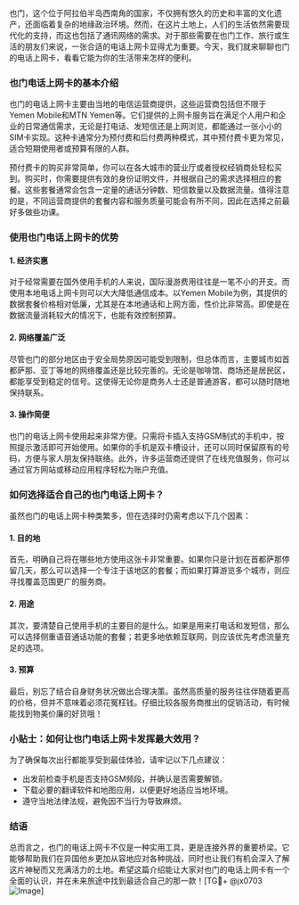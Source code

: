 也门，这个位于阿拉伯半岛西南角的国家，不仅拥有悠久的历史和丰富的文化遗产，还面临着复杂的地缘政治环境。然而，在这片土地上，人们的生活依然需要现代化的支持，而这也包括了通讯网络的需求。对于那些需要在也门工作、旅行或生活的朋友们来说，一张合适的电话上网卡显得尤为重要。今天，我们就来聊聊也门的电话上网卡，看看它能为你的生活带来怎样的便利。

### 也门电话上网卡的基本介绍

也门的电话上网卡主要由当地的电信运营商提供，这些运营商包括但不限于Yemen Mobile和MTN Yemen等。它们提供的上网卡服务旨在满足个人用户和企业的日常通信需求，无论是打电话、发短信还是上网浏览，都能通过一张小小的SIM卡实现。这种卡通常分为预付费和后付费两种模式，其中预付费卡更为常见，适合短期使用者或预算有限的人群。

预付费卡的购买非常简单，你可以在各大城市的营业厅或者授权经销商处轻松买到。购买时，你需要提供有效的身份证明文件，并根据自己的需求选择相应的套餐。这些套餐通常会包含一定量的通话分钟数、短信数量以及数据流量。值得注意的是，不同运营商提供的套餐内容和服务质量可能会有所不同，因此在选择之前最好多做些功课。

### 使用也门电话上网卡的优势

#### 1. **经济实惠**
对于经常需要在国外使用手机的人来说，国际漫游费用往往是一笔不小的开支。而使用本地电话上网卡则可以大大降低通信成本。以Yemen Mobile为例，其提供的数据套餐价格相对低廉，尤其是在本地通话和上网方面，性价比非常高。即使是在数据流量消耗较大的情况下，也能有效控制预算。

#### 2. **网络覆盖广泛**
尽管也门的部分地区由于安全局势原因可能受到限制，但总体而言，主要城市如首都萨那、亚丁等地的网络覆盖还是比较完善的。无论是咖啡馆、商场还是居民区，都能享受到稳定的信号。这使得无论你是商务人士还是普通游客，都可以随时随地保持联系。

#### 3. **操作简便**
也门的电话上网卡使用起来非常方便。只需将卡插入支持GSM制式的手机中，按照提示激活即可开始使用。如果你的手机是双卡槽设计，还可以同时保留原有的号码，方便与家人朋友保持联络。此外，许多运营商还提供了在线充值服务，你可以通过官方网站或移动应用程序轻松为账户充值。

### 如何选择适合自己的也门电话上网卡？

虽然也门的电话上网卡种类繁多，但在选择时仍需考虑以下几个因素：

#### 1. **目的地**
首先，明确自己将在哪些地方使用这张卡非常重要。如果你只是计划在首都萨那停留几天，那么可以选择一个专注于该地区的套餐；而如果打算游览多个城市，则应寻找覆盖范围更广的服务商。

#### 2. **用途**
其次，要清楚自己使用手机的主要目的是什么。如果是用来打电话和发短信，那么可以选择侧重语音通话功能的套餐；若更多地依赖互联网，则应该优先考虑流量充足的选项。

#### 3. **预算**
最后，别忘了结合自身财务状况做出合理决策。虽然高质量的服务往往伴随着更高的价格，但并不意味着必须花冤枉钱。仔细比较各服务商推出的促销活动，有时候能找到物美价廉的好货哦！

### 小贴士：如何让也门电话上网卡发挥最大效用？

为了确保每次出行都能享受到最佳体验，请牢记以下几点建议：
- 出发前检查手机是否支持GSM频段，并确认是否需要解锁。
- 下载必要的翻译软件和地图应用，以便更好地适应当地环境。
- 遵守当地法律法规，避免因不当行为导致麻烦。

### 结语

总而言之，也门的电话上网卡不仅是一种实用工具，更是连接外界的重要桥梁。它能够帮助我们在异国他乡更加从容地应对各种挑战，同时也让我们有机会深入了解这片神秘而又充满活力的土地。希望这篇介绍能让大家对也门的电话上网卡有一个全面的认识，并在未来旅途中找到最适合自己的那一款！[TG💪+ @jx0703 ![Image](https://github.com/user-attachments/assets/dbca1d08-cadb-493c-b0ec-ad6f7a83f270)]